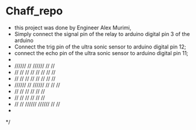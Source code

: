 # Chaff_repo


 * this project was done by Engineer Alex Murimi, 
 * Simply connect the signal pin of the relay to arduino digital pin 3 of the arduino
 * Connect the trig pin of the ultra sonic sensor to arduino digital pin 12;
 * connect the echo pin of the ultra sonic sensor to arduino digital pin 11;
 *    
 *    //////    //       //////     //             // 
 *    //  //    //       //         //  //     //  //
 *    //  //    //       //         //   //  //    // 
 *    //////    //       //////     //    //       //
 *    //  //    //       //         //             //
 *    //  //    //       //         //             //
 *    //  //    //////   //////     //             // 
 *  
 */
